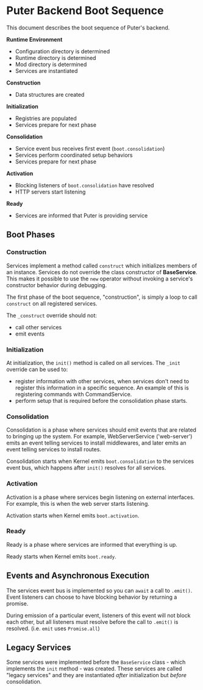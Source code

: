 # Puter Backend Boot Sequence

This document describes the boot sequence of Puter's backend.

**Runtime Environment**
  - Configuration directory is determined
  - Runtime directory is determined
  - Mod directory is determined
  - Services are instantiated

**Construction**
  - Data structures are created

**Initialization**
  - Registries are populated
  - Services prepare for next phase

**Consolidation**
  - Service event bus receives first event (`boot.consolidation`)
  - Services perform coordinated setup behaviors
  - Services prepare for next phase

**Activation**
  - Blocking listeners of `boot.consolidation` have resolved
  - HTTP servers start listening

**Ready**
  - Services are informed that Puter is providing service

## Boot Phases

### Construction

Services implement a method called `construct` which initializes members
of an instance. Services do not override the class constructor of
**BaseService**. This makes it possible to use the `new` operator without
invoking a service's constructor behavior during debugging.

The first phase of the boot sequence, "construction", is simply a loop to
call `construct` on all registered services.

The `_construct` override should not:
- call other services
- emit events

### Initialization

At initialization, the `init()` method is called on all services.
The `_init` override can be used to:
- register information with other services, when services don't
  need to register this information in a specific sequence.
  An example of this is registering commands with CommandService.
- perform setup that is required before the consolidation phase starts.

### Consolidation

Consolidation is a phase where services should emit events that
are related to bringing up the system. For example, WebServerService
('web-server') emits an event telling services to install middlewares,
and later emits an event telling services to install routes.

Consolidation starts when Kernel emits `boot.consolidation` to the
services event bus, which happens after `init()` resolves for all
services.

### Activation

Activation is a phase where services begin listening on external
interfaces. For example, this is when the web server starts listening.

Activation starts when Kernel emits `boot.activation`.

### Ready

Ready is a phase where services are informed that everything is up.

Ready starts when Kernel emits `boot.ready`.

## Events and Asynchronous Execution

The services event bus is implemented so you can `await` a call to `.emit()`.
Event listeners can choose to have blocking behavior by returning a promise.

During emission of a particular event, listeners of this event will not
block each other, but all listeners must resolve before the call to
`.emit()` is resolved. (i.e. `emit` uses `Promise.all`)

## Legacy Services

Some services were implemented before the `BaseService` class - which
implements the `init` method - was created. These services are called
"legacy services" and they are instantiated _after_ initialization but
_before_ consolidation.

